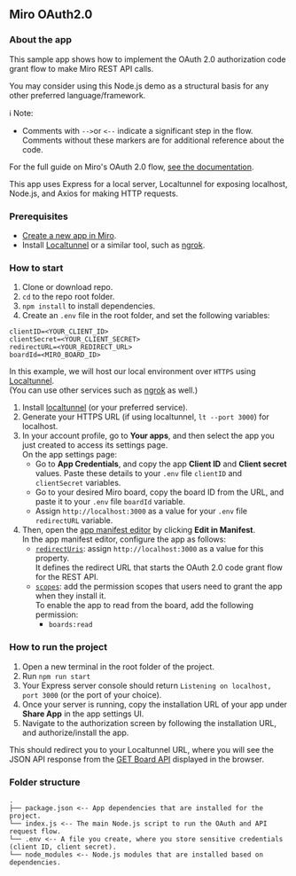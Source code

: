 ## Miro OAuth2.0

### About the app

This sample app shows how to implement the OAuth 2.0 authorization code grant flow to make Miro REST API calls.

You may consider using this Node.js demo as a structural basis for any other preferred language/framework.

ℹ️ Note:

- Comments with `-->`or `<--` indicate a significant step in the flow. \
  Comments without these markers are for additional reference about the code.

For the full guide on Miro's OAuth 2.0 flow, [see the documentation](https://developers.miro.com/docs/getting-started-with-oauth).

This app uses Express for a local server, Localtunnel for exposing localhost, Node.js, and Axios for making HTTP requests.

### Prerequisites

- [Create a new app in Miro](https://miro.com/app/settings/user-profile/apps).
- Install [Localtunnel](https://www.npmjs.com/package/localtunnel) or a similar tool, such as [ngrok](https://ngrok.com/).

### How to start

1. Clone or download repo.
2. `cd` to the repo root folder.
3. `npm install` to install dependencies.
4. Create an `.env` file in the root folder, and set the following variables:

```
clientID=<YOUR_CLIENT_ID>
clientSecret=<YOUR_CLIENT_SECRET>
redirectURL=<YOUR_REDIRECT_URL>
boardId=<MIRO_BOARD_ID>
```

In this example, we will host our local environment over `HTTPS` using [Localtunnel](https://www.npmjs.com/package/localtunnel).\
(You can use other services such as [ngrok](https://ngrok.com/download) as well.)

1. Install [localtunnel](https://www.npmjs.com/package/localtunnel) (or your preferred service).
2. Generate your HTTPS URL (if using localtunnel, `lt --port 3000`) for localhost.
3. In your account profile, go to **Your apps**, and then select the app you just created to access its settings page. \
   On the app settings page:
   - Go to **App Credentials**, and copy the app **Client ID** and **Client secret** values. Paste these details to your `.env` file `clientID` and `clientSecret` variables.
   - Go to your desired Miro board, copy the board ID from the URL, and paste it to your `.env` file `boardId` variable.
   - Assign `http://localhost:3000` as a value for your `.env` file `redirectURL` variable.
4. Then, open the [app manifest editor](https://developers.miro.com/docs/manually-create-an-app#step-2-configure-your-app-in-miro) by clicking **Edit in Manifest**. \
   In the app manifest editor, configure the app as follows:
   - [`redirectUris`](https://developers.miro.com/docs/app-manifest#redirecturis): assign `http://localhost:3000` as a value for this property. \
     It defines the redirect URL that starts the OAuth 2.0 code grant flow for the REST API.
   - [`scopes`](https://developers.miro.com/docs/app-manifest#scopes): add the permission scopes that users need to grant the app when they install it. \
     To enable the app to read from the board, add the following permission:
     - `boards:read`

### How to run the project

1. Open a new terminal in the root folder of the project.
2. Run `npm run start`
3. Your Express server console should return `Listening on localhost, port 3000` (or the port of your choice).
4. Once your server is running, copy the installation URL of your app under **Share App** in the app settings UI.
5. Navigate to the authorization screen by following the installation URL, and authorize/install the app.

This should redirect you to your Localtunnel URL, where you will see the JSON API response from the [GET Board API](https://developers.miro.com/reference/get-boards) displayed in the browser.

### Folder structure

```
.
├── package.json <-- App dependencies that are installed for the project.
└── index.js <-- The main Node.js script to run the OAuth and API request flow.
└── .env <-- A file you create, where you store sensitive credentials (client ID, client secret).
└── node_modules <-- Node.js modules that are installed based on dependencies.
```
